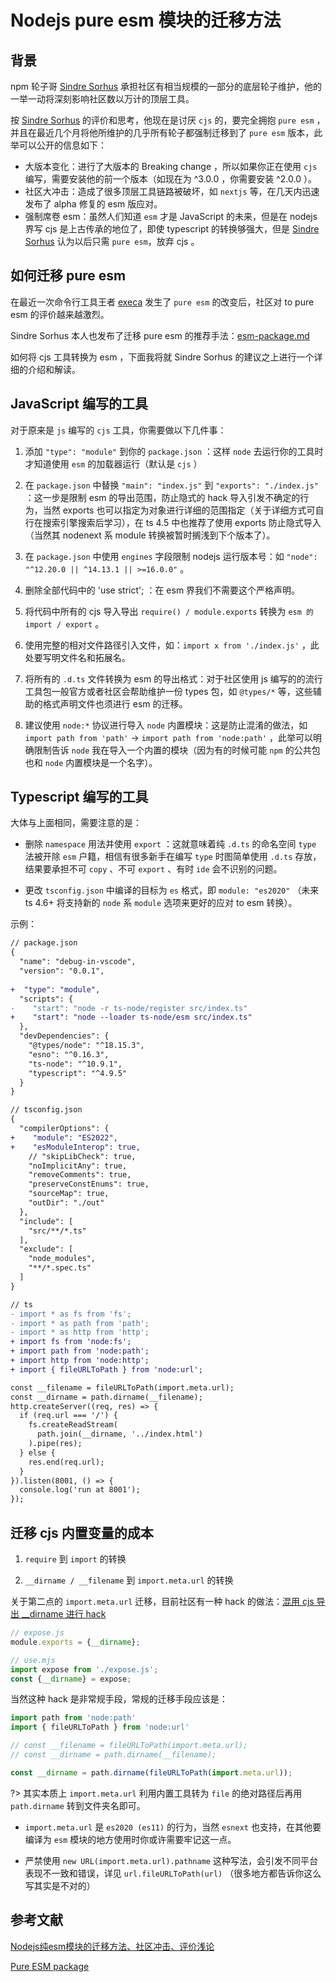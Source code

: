 # Nodejs pure esm 模块的迁移方法

## 背景

npm 轮子哥 [Sindre Sorhus](https://github.com/sindresorhus) 承担社区有相当规模的一部分的底层轮子维护，他的一举一动将深刻影响社区数以万计的顶层工具。

按 [Sindre Sorhus](https://github.com/sindresorhus) 的评价和思考，他现在是讨厌 `cjs` 的，要完全拥抱 `pure esm` ，并且在最近几个月将他所维护的几乎所有轮子都强制迁移到了 `pure esm` 版本，此举可以公开的信息如下：

- 大版本变化：进行了大版本的 Breaking change ，所以如果你正在使用 `cjs` 编写，需要安装他的前一个版本（如现在为 ^3.0.0 ，你需要安装 ^2.0.0 ）。
- 社区大冲击：造成了很多顶层工具链路被破坏，如 `nextjs` 等，在几天内迅速发布了 alpha 修复的 esm 版应对。
- 强制席卷 esm：虽然人们知道 `esm` 才是 JavaScript 的未来，但是在 nodejs 界写 cjs 是上古传承的地位了，即使 typescript 的转换够强大，但是 [Sindre Sorhus](https://github.com/sindresorhus) 认为以后只需 `pure esm`，放弃 cjs 。

## 如何迁移 pure esm

在最近一次命令行工具王者 [execa](https://www.npmjs.com/package/execa) 发生了 `pure esm` 的改变后，社区对 to pure esm 的评价越来越激烈。

Sindre Sorhus 本人也发布了迁移 pure esm 的推荐手法：[esm-package.md](https://gist.github.com/sindresorhus/a39789f98801d908bbc7ff3ecc99d99c)

如何将 cjs 工具转换为 esm ，下面我将就 Sindre Sorhus 的建议之上进行一个详细的介绍和解读。

## JavaScript 编写的工具

对于原来是 `js` 编写的 `cjs` 工具，你需要做以下几件事：

1. 添加 `"type": "module"` 到你的 `package.json` ：这样 `node` 去运行你的工具时才知道使用 `esm` 的加载器运行（默认是 `cjs` ）

2. 在 `package.json` 中替换 `"main": "index.js"` 到 `"exports": "./index.js"` ：这一步是限制 esm 的导出范围，防止隐式的 hack 导入引发不确定的行为，当然 exports 也可以指定为对象进行详细的范围指定（关于详细方式可自行在搜索引擎搜索后学习），在 ts 4.5 中也推荐了使用 exports 防止隐式导入（当然其 nodenext 系 module 转换被暂时搁浅到下个版本了）。

3. 在 `package.json` 中使用 `engines` 字段限制 nodejs 运行版本号：如 `"node": "^12.20.0 || ^14.13.1 || >=16.0.0"` 。

4. 删除全部代码中的 'use strict'; ：在 esm 界我们不需要这个严格声明。

5. 将代码中所有的 cjs 导入导出 `require() / module.exports` 转换为 `esm 的 import / export` 。

6. 使用完整的相对文件路径引入文件，如：`import x from './index.js'` ，此处要写明文件名和拓展名。

7. 将所有的 `.d.ts` 文件转换为 esm 的导出格式：对于社区使用 js 编写的的流行工具包一般官方或者社区会帮助维护一份 types 包，如 `@types/*` 等，这些辅助的格式声明文件也须进行 esm 的迁移。

8. 建议使用 `node:*` 协议进行导入 `node` 内置模块：这是防止混淆的做法，如 `import path from 'path'` → `import path from 'node:path'` ，此举可以明确限制告诉 `node` 我在导入一个内置的模块（因为有的时候可能 `npm` 的公共包也和 `node` 内置模块是一个名字）。

## Typescript 编写的工具

大体与上面相同，需要注意的是：

- 删除 `namespace` 用法并使用 `export` ：这就意味着纯 `.d.ts` 的命名空间 `type` 法被开除 `esm` 户籍，相信有很多新手在编写 `type` 时图简单使用 `.d.ts` 存放，结果要承担不可 `copy` 、不可 `export` 、有时 `ide` 会不识别的问题。

- 更改 `tsconfig.json` 中编译的目标为 `es` 格式，即 `module: "es2020"` （未来 ts 4.6+ 将支持新的 `node` 系 `module` 选项来更好的应对 to esm 转换）。

示例：

``` diff
// package.json
{
  "name": "debug-in-vscode",
  "version": "0.0.1",
  
+  "type": "module",
  "scripts": {
-    "start": "node -r ts-node/register src/index.ts"
+    "start": "node --loader ts-node/esm src/index.ts"
  },
  "devDependencies": {
    "@types/node": "^18.15.3",
    "esno": "^0.16.3",
    "ts-node": "^10.9.1",
    "typescript": "^4.9.5"
  }
}
```

``` diff
// tsconfig.json
{
  "compilerOptions": {
+    "module": "ES2022",
+    "esModuleInterop": true,
    // "skipLibCheck": true,
    "noImplicitAny": true,
    "removeComments": true,
    "preserveConstEnums": true,
    "sourceMap": true,
    "outDir": "./out"
  },
  "include": [
    "src/**/*.ts"
  ],
  "exclude": [
    "node_modules",
    "**/*.spec.ts"
  ]
}
```

``` diff
// ts
- import * as fs from 'fs';
- import * as path from 'path';
- import * as http from 'http';
+ import fs from 'node:fs';
+ import path from 'node:path';
+ import http from 'node:http';
+ import { fileURLToPath } from 'node:url';

const __filename = fileURLToPath(import.meta.url);
const __dirname = path.dirname(__filename);
http.createServer((req, res) => {
  if (req.url === '/') {
    fs.createReadStream(
      path.join(__dirname, '../index.html')
    ).pipe(res);
  } else {
    res.end(req.url);
  }
}).listen(8001, () => {
  console.log('run at 8001');
});
```



## 迁移 cjs 内置变量的成本

1. `require` 到 `import` 的转换

2. `__dirname / __filename` 到 `import.meta.url` 的转换

关于第二点的 `import.meta.url` 迁移，目前社区有一种 hack 的做法：[混用 cjs 导出 __dirname 进行 hack](https://github.com/nodejs/node-eps/blob/master/002-es-modules.md#4512-getting-cjs-variables-workaround)

``` js
// expose.js
module.exports = {__dirname};
```

``` js
// use.mjs
import expose from './expose.js';
const {__dirname} = expose;
```

当然这种 hack 是非常规手段，常规的迁移手段应该是：

``` js
import path from 'node:path'
import { fileURLToPath } from 'node:url'

// const __filename = fileURLToPath(import.meta.url);
// const __dirname = path.dirname(__filename);

const __dirname = path.dirname(fileURLToPath(import.meta.url));
```

?> 其实本质上 `import.meta.url` 利用内置工具转为 `file` 的绝对路径后再用 `path.dirname` 转到文件夹名即可。

- `import.meta.url` 是 `es2020 (es11)` 的行为，当然 `esnext` 也支持，在其他要编译为 `esm` 模块的地方使用时你或许需要牢记这一点。

- 严禁使用 `new URL(import.meta.url).pathname` 这种写法，会引发不同平台表现不一致和错误，详见 `url.fileURLToPath(url)` （很多地方都告诉你这么写其实是不对的）

## 参考文献

[Nodejs纯esm模块的迁移方法、社区冲击、评价浅论](https://blog.csdn.net/qq_21567385/article/details/121440227)

[Pure ESM package](https://gist.github.com/sindresorhus/a39789f98801d908bbc7ff3ecc99d99c)
